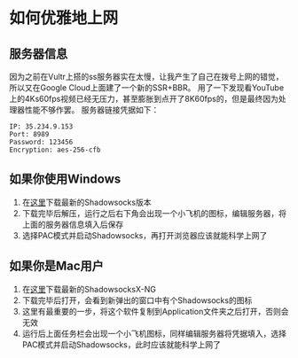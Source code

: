 # 如何优雅地上网
## 服务器信息
因为之前在Vultr上搭的ss服务器实在太慢，让我产生了自己在拨号上网的错觉，所以又在Google Cloud上面建了一个新的SSR+BBR。
用了一下发现看YouTube上的4Ks60fps视频已经无压力，甚至膨胀到点开了8K60fps的，但是最终因为处理器性能不够作罢。
服务器链接凭据如下：
```
IP: 35.234.9.153
Port: 8989
Password: 123456
Encryption: aes-256-cfb
```
## 如果你使用Windows
1. 在[这里](https://github.com/shadowsocks/shadowsocks-windows/releases)下载最新的Shadowsocks版本
2. 下载完毕后解压，运行之后右下角会出现一个小飞机的图标，编辑服务器，将上面的服务器信息填入后保存
3. 选择PAC模式并启动Shadowsocks，再打开浏览器应该就能科学上网了
## 如果你是Mac用户
1. 在[这里](https://github.com/shadowsocks/ShadowsocksX-NG/releases/)下载最新的ShadowsocksX-NG
2. 下载完毕后打开，会看到新弹出的窗口中有个Shadowsocks的图标
3. 这里有最重要的一步，将这个软件复制到Application文件夹之后打开，否则会无效
4. 运行后上面任务栏会出现一个小飞机图标，同样编辑服务器将凭据填入，选择PAC模式并启动Shadowsocks，此时应该就能科学上网了
